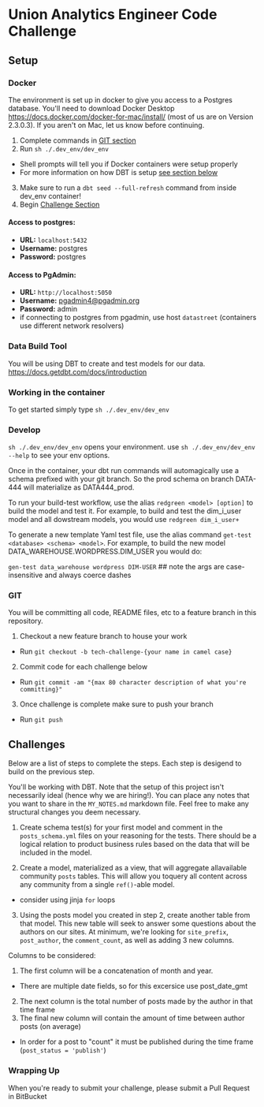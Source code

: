# Union Analytics Engineer Code Challenge

## Setup

### Docker
The environment is set up in docker to give you access to a Postgres database. You'll need to download Docker Desktop https://docs.docker.com/docker-for-mac/install/ (most of us are on Version 2.3.0.3).
If you aren't on Mac, let us know before continuing.

1. Complete commands in [GIT section](#GIT)
2. Run `sh ./.dev_env/dev_env`
 - Shell prompts will tell you if Docker containers were setup properly
 - For more information on how DBT is setup [see section below](#Working-in-the-container)
3. Make sure to run a `dbt seed --full-refresh` command from inside dev_env container!
4. Begin [Challenge Section](#Challenges)

#### Access to postgres:
* **URL:** `localhost:5432`
* **Username:** postgres
* **Password:** postgres

#### Access to PgAdmin:
* **URL:** `http://localhost:5050`
* **Username:** pgadmin4@pgadmin.org
* **Password:** admin
* if connecting to postgres from pgadmin, use host `datastreet` (containers use different network resolvers)

### Data Build Tool
You will be using DBT to create and test models for our data. https://docs.getdbt.com/docs/introduction

### Working in the container
To get started simply type `sh ./.dev_env/dev_env`

### Develop
`sh ./.dev_env/dev_env` opens your environment. use `sh ./.dev_env/dev_env --help` to see your env options.

Once in the container, your dbt run commands will automagically use a schema prefixed with your git branch. So the prod schema on branch DATA-444 will materialize as DATA444_prod.

To run your build-test workflow, use the alias `redgreen <model> [option]` to build the model and test it. For example, to build and test the dim_i_user model and all dowstream models, you would use `redgreen dim_i_user+`

To generate a new template Yaml test file, use the alias command `get-test <database> <schema> <model>`. For example, to build the new model DATA_WAREHOUSE.WORDPRESS.DIM_USER you would do:

`gen-test data_warehouse wordpress DIM-USER` ## note the args are case-insensitive and always coerce dashes

### GIT
You will be committing all code, README files, etc to a feature branch in this repository.

1. Checkout a new feature branch to house your work
  - Run `git checkout -b tech-challenge-{your name in camel case}`
2. Commit code for each challenge below
  - Run `git commit -am "{max 80 character description of what you're committing}"`
3. Once challenge is complete make sure to push your branch
  - Run `git push`


## Challenges
Below are a list of steps to complete the steps. Each step is desigend to build on the previous step.

You'll be working with DBT. Note that the setup of this project isn't necessarily ideal (hence why we are hiring!). You can place any notes that you want to share in the `MY_NOTES.md` markdown file.
Feel free to make any structural changes you deem necessary. 


1. Create schema test(s) for your first model and comment in the `posts_schema.yml` files on your reasoning for the tests. There should be a logical relation to product business rules based on the data that will be included in the model.

2. Create​ ​a​ ​model​,​ ​materialized​ ​as​ ​a​ ​view,​ ​that​ ​will​ ​aggregate​ ​all​ available ​community `posts​` ​tables.​ ​This​ ​will​ ​allow​ ​you​ ​to​ ​query​ ​all​ ​content​ ​across​ ​any community from a single `ref()`-able model.​
  - consider using jinja `for` loops

3. Using the posts model you created in step 2, create another table from that model. This new table will seek to answer some questions about the authors on our sites. At minimum, we're looking for `site_prefix`, `post_author`, the `comment_count`, as well as adding 3 new columns.

Columns to be considered:
1. The first column will be a concatenation of month and year.
  * There are multiple date fields, so for this excersice use post_date_gmt
2. The next column is the total number of posts made by the author in that time frame
3. The final new column will contain the amount of time between author posts (on average)
  * In order for a post to "count" it must be published during the time frame (`post_status = 'publish'`)

### Wrapping Up
When you're ready to submit your challenge, please submit a Pull Request in BitBucket
